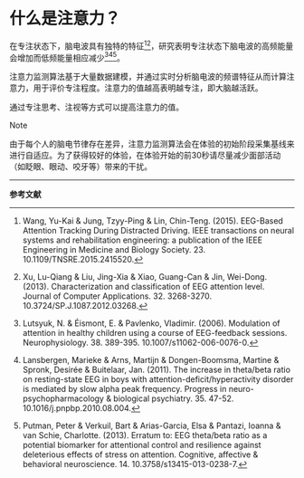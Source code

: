 # 什么是注意力？

在专注状态下，脑电波具有独特的特征[^1][^2]，研究表明专注状态下脑电波的高频能量会增加而低频能量相应减少[^3][^4][^5]。

注意力监测算法基于大量数据建模，并通过实时分析脑电波的频谱特征从而计算注意力，用于评价专注程度。注意力的值越高表明越专注，即大脑越活跃。

通过专注思考、注视等方式可以提高注意力的值。

> [!NOTE]
> 由于每个人的脑电节律存在差异，注意力监测算法会在体验的初始阶段采集基线来进行自适应。为了获得较好的体验，在体验开始的前30秒请尽量减少面部活动（如眨眼、眼动、咬牙等）带来的干扰。

---

**参考文献**

[^1]: Wang, Yu-Kai & Jung, Tzyy-Ping & Lin, Chin-Teng. (2015). EEG-Based Attention Tracking During Distracted Driving. IEEE transactions on neural systems and rehabilitation engineering: a publication of the IEEE Engineering in Medicine and Biology Society. 23. 10.1109/TNSRE.2015.2415520. 
[^2]: Xu, Lu-Qiang & Liu, Jing-Xia & Xiao, Guang-Can & Jin, Wei-Dong. (2013). Characterization and classification of EEG attention level. Journal of Computer Applications. 32. 3268-3270. 10.3724/SP.J.1087.2012.03268. 
[^3]: Lutsyuk, N. & Éismont, E. & Pavlenko, Vladimir. (2006). Modulation of attention in healthy children using a course of EEG-feedback sessions. Neurophysiology. 38. 389-395. 10.1007/s11062-006-0076-0. 
[^4]: Lansbergen, Marieke & Arns, Martijn & Dongen-Boomsma, Martine & Spronk, Desirée & Buitelaar, Jan. (2011). The increase in theta/beta ratio on resting-state EEG in boys with attention-deficit/hyperactivity disorder is mediated by slow alpha peak frequency. Progress in neuro-psychopharmacology & biological psychiatry. 35. 47-52. 10.1016/j.pnpbp.2010.08.004. 
[^5]: Putman, Peter & Verkuil, Bart & Arias-Garcia, Elsa & Pantazi, Ioanna & van Schie, Charlotte. (2013). Erratum to: EEG theta/beta ratio as a potential biomarker for attentional control and resilience against deleterious effects of stress on attention. Cognitive, affective & behavioral neuroscience. 14. 10.3758/s13415-013-0238-7. 

